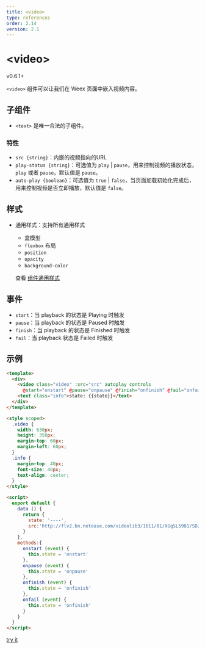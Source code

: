 ```yaml
---
title: <video>
type: references
order: 2.14
version: 2.1
---
```


# &lt;video&gt;

<span class="weex-version">v0.6.1+</span>

`<video>` 组件可以让我们在 Weex 页面中嵌入视频内容。

## 子组件

- `<text>` 是唯一合法的子组件。

### 特性

- `src {string}`：内嵌的视频指向的URL
- `play-status {string}`：可选值为 `play` | `pause`，用来控制视频的播放状态，`play` 或者 `pause`，默认值是 `pause`。
- `auto-play {boolean}`：可选值为  `true` | `false`，当页面加载初始化完成后，用来控制视频是否立即播放，默认值是 `false`。

## 样式

- 通用样式：支持所有通用样式

  - 盒模型
  - `flexbox` 布局
  - `position`
  - `opacity`
  - `background-color`

  查看 [组件通用样式](../common-style.html)

## 事件

- `start`：当 playback 的状态是 Playing 时触发
- `pause`：当 playback 的状态是 Paused 时触发
- `finish`：当 playback 的状态是 Finished 时触发
- `fail`：当 playback 状态是 Failed 时触发

## 示例

```html
<template>
  <div>
    <video class="video" :src="src" autoplay controls
      @start="onstart" @pause="onpause" @finish="onfinish" @fail="onfail"></video>
    <text class="info">state: {{state}}</text>
  </div>
</template>

<style scoped>
  .video {
    width: 630px;
    height: 350px;
    margin-top: 60px;
    margin-left: 60px;
  }
  .info {
    margin-top: 40px;
    font-size: 40px;
    text-align: center;
  }
</style>

<script>
  export default {
    data () {
      return {
        state: '----',
        src:'http://flv2.bn.netease.com/videolib3/1611/01/XGqSL5981/SD/XGqSL5981-mobile.mp4'
      }
    },
    methods:{
      onstart (event) {
        this.state = 'onstart'
      },
      onpause (event) {
        this.state = 'onpause'
      },
      onfinish (event) {
        this.state = 'onfinish'
      },
      onfail (event) {
        this.state = 'onfinish'
      }
    }
  }
</script>
```

[try it](../../../examples/video.html)
